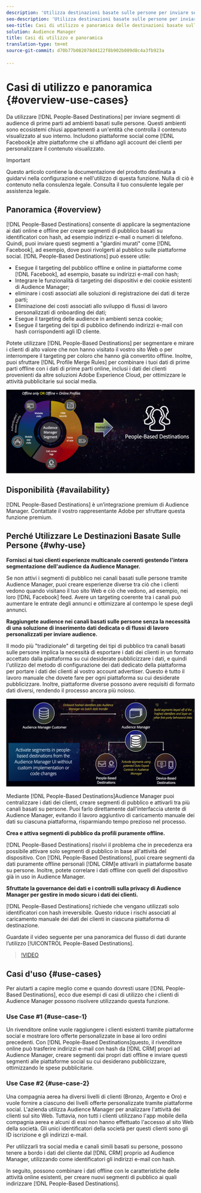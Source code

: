 ```yaml
---
description: 'Utilizza destinazioni basate sulle persone per inviare segmenti di pubblico di prime parti agli ambienti basati sulle persone. Questi ambienti sono ecosistemi chiusi appartenenti a un''entità che controlla il contenuto visualizzato al suo interno. Includono piattaforme social come Facebook e altre piattaforme che si basano sugli account dei clienti per personalizzare il contenuto visualizzato. '
seo-description: 'Utilizza destinazioni basate sulle persone per inviare segmenti di pubblico di prime parti agli ambienti basati sulle persone. Questi ambienti sono ecosistemi chiusi appartenenti a un''entità che controlla il contenuto visualizzato al suo interno. Includono piattaforme social come Facebook e altre piattaforme che si basano sugli account dei clienti per personalizzare il contenuto visualizzato.  '
seo-title: Casi di utilizzo e panoramica delle destinazioni basate sulle persone
solution: Audience Manager
title: Casi di utilizzo e panoramica
translation-type: tm+mt
source-git-commit: d70b77b082078d4122f8b902b089d8c4a3fb923a

---
```



# Casi di utilizzo e panoramica {#overview-use-cases}

Da utilizzare [!DNL People-Based Destinations] per inviare segmenti di audience di prime parti ad ambienti basati sulle persone. Questi ambienti sono ecosistemi chiusi appartenenti a un'entità che controlla il contenuto visualizzato al suo interno. Includono piattaforme social come [!DNL Facebook]e altre piattaforme che si affidano agli account dei clienti per personalizzare il contenuto visualizzato.

>[!IMPORTANT]
>Questo articolo contiene la documentazione del prodotto destinata a guidarvi nella configurazione e nell'utilizzo di questa funzione. Nulla di ciò è contenuto nella consulenza legale. Consulta il tuo consulente legale per assistenza legale.

## Panoramica {#overview}

[!DNL People-Based Destinations] consente di applicare la segmentazione ai dati online e offline per creare segmenti di pubblico basati su identificatori [](people-based-destinations-prerequisites.md#hashing-requirements)con hash, ad esempio indirizzi e-mail o numeri di telefono. Quindi, puoi inviare questi segmenti a "giardini murati" come [!DNL Facebook], ad esempio, dove puoi rivolgerti al pubblico sulle piattaforme social. [!DNL People-Based Destinations] può essere utile:

* Esegue il targeting del pubblico offline e online in piattaforme come [!DNL Facebook], ad esempio, basate su indirizzi e-mail con hash;
* Integrare le funzionalità di targeting dei dispositivi e dei cookie esistenti di Audience Manager;
* eliminare i costi associati alle soluzioni di registrazione dei dati di terze parti;
* Eliminazione dei costi associati allo sviluppo di flussi di lavoro personalizzati di onboarding dei dati;
* Esegue il targeting delle audience in ambienti senza cookie;
* Esegue il targeting dei tipi di pubblico definendo indirizzi e-mail con hash corrispondenti agli ID cliente.

Potete utilizzare [!DNL People-Based Destinations] per segmentare e mirare i clienti di alto valore che non hanno visitato il vostro sito Web o per interrompere il targeting per coloro che hanno già convertito offline. Inoltre, puoi sfruttare [!DNL Profile Merge Rules] per combinare i tuoi dati di prime parti offline con i dati di prime parti online, inclusi i dati dei clienti provenienti da altre soluzioni Adobe Experience Cloud, per ottimizzare le attività pubblicitarie sui social media.

![pbd-overview](assets/pbd-overview.png)

## Disponibilità {#availability}

[!DNL People-Based Destinations] è un’integrazione premium di Audience Manager. Contattate il vostro rappresentante Adobe per sfruttare questa funzione premium.

## Perché Utilizzare Le Destinazioni Basate Sulle Persone {#why-use}

**Fornisci ai tuoi clienti esperienze multicanale coerenti gestendo l'intera segmentazione dell'audience da Audience Manager.**

Se non attivi i segmenti di pubblico nei canali basati sulle persone tramite Audience Manager, puoi creare esperienze diverse tra ciò che i clienti vedono quando visitano il tuo sito Web e ciò che vedono, ad esempio, nei loro [!DNL Facebook] feed. Avere un targeting coerente tra i canali può aumentare le entrate degli annunci e ottimizzare al contempo le spese degli annunci.

**Raggiungete audience nei canali basati sulle persone senza la necessità di una soluzione di inserimento dati dedicata o di flussi di lavoro personalizzati per inviare audience.**

Il modo più "tradizionale" di targeting dei tipi di pubblico tra canali basati sulle persone implica la necessità di esportare i dati dei clienti in un formato accettato dalla piattaforma su cui desiderate pubblicizzare i dati, e quindi l'utilizzo del metodo di configurazione dei dati dedicato della piattaforma per portare i dati dei clienti al vostro account advertiser. Questo è tutto il lavoro manuale che dovete fare per ogni piattaforma su cui desiderate pubblicizzare. Inoltre, piattaforme diverse possono avere requisiti di formato dati diversi, rendendo il processo ancora più noioso.

![pbd-overview](assets/pbd-diagram.png)

Mediante [!DNL People-Based Destinations]Audience Manager puoi centralizzare i dati dei clienti, creare segmenti di pubblico e attivarli tra più canali basati su persone. Puoi farlo direttamente dall’interfaccia utente di Audience Manager, evitando il lavoro aggiuntivo di caricamento manuale dei dati su ciascuna piattaforma, risparmiando tempo prezioso nel processo.

**Crea e attiva segmenti di pubblico da profili puramente offline.**

[!DNL People-Based Destinations] risolvi il problema che in precedenza era possibile attivare solo segmenti di pubblico in base all'attività del dispositivo. Con [!DNL People-Based Destinations], puoi creare segmenti da dati puramente offline personali [!DNL CRM]e attivarli in piattaforme basate su persone. Inoltre, potete correlare i dati offline con quelli del dispositivo già in uso in Audience Manager.

**Sfruttate la governance dei dati e i controlli sulla privacy di Audience Manager per gestire in modo sicuro i dati dei clienti.**

[!DNL People-Based Destinations] richiede che vengano utilizzati solo identificatori con hash irreversibile. Questo riduce i rischi associati al caricamento manuale dei dati dei clienti in ciascuna piattaforma di destinazione.

Guardate il video seguente per una panoramica del flusso di dati durante l’utilizzo [!UICONTROL People-Based Destinations].

>[!VIDEO](https://video.tv.adobe.com/v/28968/?captions=ita)

## Casi d'uso {#use-cases}

Per aiutarti a capire meglio come e quando dovresti usare [!DNL People-Based Destinations], ecco due esempi di casi di utilizzo che i clienti di Audience Manager possono risolvere utilizzando questa funzione.

### Use Case #1 {#use-case-1}

Un rivenditore online vuole raggiungere i clienti esistenti tramite piattaforme social e mostrare loro offerte personalizzate in base ai loro ordini precedenti. Con [!DNL People-Based Destinations]questo, il rivenditore online può trasferire indirizzi e-mail con hash da [!DNL CRM] propri ad Audience Manager, creare segmenti dai propri dati offline e inviare questi segmenti alle piattaforme social su cui desiderano pubblicizzare, ottimizzando le spese pubblicitarie.

### Use Case #2 {#use-case-2}

Una compagnia aerea ha diversi livelli di clienti (Bronzo, Argento e Oro) e vuole fornire a ciascuno dei livelli offerte personalizzate tramite piattaforme social. L'azienda utilizza Audience Manager per analizzare l'attività dei clienti sul sito Web. Tuttavia, non tutti i clienti utilizzano l'app mobile della compagnia aerea e alcuni di essi non hanno effettuato l'accesso al sito Web della società. Gli unici identificatori della società per questi clienti sono gli ID iscrizione e gli indirizzi e-mail.

Per utilizzarli tra social media e canali simili basati su persone, possono tenere a bordo i dati del cliente dal [!DNL CRM] proprio ad Audience Manager, utilizzando come identificatori gli indirizzi e-mail con hash.

In seguito, possono combinare i dati offline con le caratteristiche delle attività online esistenti, per creare nuovi segmenti di pubblico ai quali indirizzare [!DNL People-Based Destinations].
